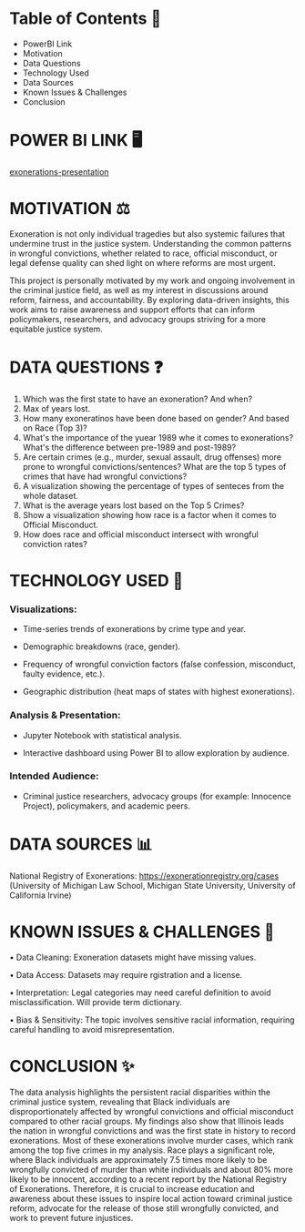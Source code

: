 # Table of Contents 🌟 

- PowerBI Link
- Motivation
- Data Questions
- Technology Used
- Data Sources
- Known Issues & Challenges
- Conclusion
  
# POWER BI LINK 🖥️ 

<a href = "https://app.powerbi.com/view?r=eyJrIjoiODQxZGM4NzctNjVmNi00MjdhLWE0ZmQtYTI4MWU4ZGI4MDcxIiwidCI6IjEwMWRhNTg3LTE4NDMtNGY1Mi04YjhhLTE3YjA2OWM2NmQzMyIsImMiOjJ9">exonerations-presentation<a/>

# MOTIVATION ⚖️ 

Exoneration is not only individual tragedies but also systemic failures that undermine trust in the justice system. Understanding the common patterns in wrongful convictions, whether related to race, official misconduct, or legal defense quality can shed light on where reforms are most urgent.

This project is personally motivated by my work and ongoing involvement in the criminal justice field, as well as my interest in discussions around reform, fairness, and accountability. By exploring data-driven insights, this work aims to raise awareness and support efforts that can inform policymakers, researchers, and advocacy groups striving for a more equitable justice system.

# DATA QUESTIONS ❓ 

1. Which was the first state to have an exoneration? And when?
2. Max of years lost.
3. How many exoneratinos have been done based on gender? And based on Race (Top 3)?
4. What's the importance of the yuear 1989 whe it comes to exonerations? What's the difference between pre-1989 and post-1989?
5. Are certain crimes (e.g., murder, sexual assault, drug offenses) more prone to wrongful convictions/sentences? What are the top 5 types of crimes that have had wrongful convictions?
6. A visualization showing the percentage of types of senteces from the whole dataset.
7. What is the average years lost based on the Top 5 Crimes?
8. Show a visualization showing how race is a factor when it comes to Official Misconduct.
9. How does race and official misconduct intersect with wrongful conviction rates?
    
# TECHNOLOGY USED 💾 

### Visualizations:

- Time-series trends of exonerations by crime type and year.
  
- Demographic breakdowns (race, gender).
  
- Frequency of wrongful conviction factors (false confession, misconduct, faulty evidence, etc.).
  
- Geographic distribution (heat maps of states with highest exonerations).
  
### Analysis & Presentation:

- Jupyter Notebook with statistical analysis.
  
- Interactive dashboard using Power BI to allow exploration by audience.
  
### Intended Audience:

- Criminal justice researchers, advocacy groups (for example: Innocence Project), policymakers, and academic peers.
  
# DATA SOURCES 📊 
National Registry of Exonerations: https://exonerationregistry.org/cases (University of Michigan Law School, Michigan State University, University of California Irvine)

# KNOWN ISSUES & CHALLENGES 🧰 

• Data Cleaning: Exoneration datasets might have missing values.

• Data Access: Datasets may require rgistration and a license.

• Interpretation: Legal categories may need careful definition to avoid misclassification. Will provide term dictionary.

• Bias & Sensitivity: The topic involves sensitive racial information, requiring careful handling to avoid misrepresentation.

# CONCLUSION ✨ 

The data analysis highlights the persistent racial disparities within the criminal justice system, revealing that Black individuals are disproportionately affected by wrongful convictions and official misconduct compared to other racial groups. My findings also show that Illinois leads the nation in wrongful convictions and was the first state in history to record exonerations. Most of these exonerations involve murder cases, which rank among the top five crimes in my analysis. Race plays a significant role, where Black individuals are approximately 7.5 times more likely to be wrongfully convicted of murder than white individuals and about 80% more likely to be innocent, according to a recent report by the National Registry of Exonerations. Therefore, it is crucial to increase education and awareness about these issues to inspire local action toward criminal justice reform, advocate for the release of those still wrongfully convicted, and work to prevent future injustices.

